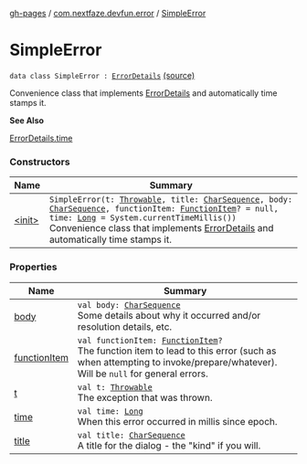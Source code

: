[gh-pages](../../index.md) / [com.nextfaze.devfun.error](../index.md) / [SimpleError](./index.md)

# SimpleError

`data class SimpleError : `[`ErrorDetails`](../-error-details/index.md) [(source)](https://github.com/NextFaze/dev-fun/tree/master/devfun/src/main/java/com/nextfaze/devfun/error/Handler.kt#L40)

Convenience class that implements [ErrorDetails](../-error-details/index.md) and automatically time stamps it.

**See Also**

[ErrorDetails.time](../-error-details/time.md)

### Constructors

| Name | Summary |
|---|---|
| [&lt;init&gt;](-init-.md) | `SimpleError(t: `[`Throwable`](https://kotlinlang.org/api/latest/jvm/stdlib/kotlin/-throwable/index.html)`, title: `[`CharSequence`](https://kotlinlang.org/api/latest/jvm/stdlib/kotlin/-char-sequence/index.html)`, body: `[`CharSequence`](https://kotlinlang.org/api/latest/jvm/stdlib/kotlin/-char-sequence/index.html)`, functionItem: `[`FunctionItem`](../../com.nextfaze.devfun.core/-function-item/index.md)`? = null, time: `[`Long`](https://kotlinlang.org/api/latest/jvm/stdlib/kotlin/-long/index.html)` = System.currentTimeMillis())`<br>Convenience class that implements [ErrorDetails](../-error-details/index.md) and automatically time stamps it. |

### Properties

| Name | Summary |
|---|---|
| [body](body.md) | `val body: `[`CharSequence`](https://kotlinlang.org/api/latest/jvm/stdlib/kotlin/-char-sequence/index.html)<br>Some details about why it occurred and/or resolution details, etc. |
| [functionItem](function-item.md) | `val functionItem: `[`FunctionItem`](../../com.nextfaze.devfun.core/-function-item/index.md)`?`<br>The function item to lead to this error (such as when attempting to invoke/prepare/whatever). Will be `null` for general errors. |
| [t](t.md) | `val t: `[`Throwable`](https://kotlinlang.org/api/latest/jvm/stdlib/kotlin/-throwable/index.html)<br>The exception that was thrown. |
| [time](time.md) | `val time: `[`Long`](https://kotlinlang.org/api/latest/jvm/stdlib/kotlin/-long/index.html)<br>When this error occurred in millis since epoch. |
| [title](title.md) | `val title: `[`CharSequence`](https://kotlinlang.org/api/latest/jvm/stdlib/kotlin/-char-sequence/index.html)<br>A title for the dialog - the "kind" if you will. |
